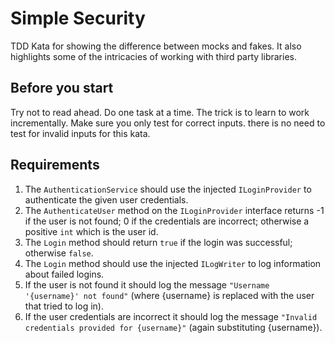 # Simple Security

TDD Kata for showing the difference between mocks and fakes. It also highlights some of 
the intricacies of working with third party libraries.

## Before you start

Try not to read ahead. Do one task at a time. The trick is to learn to work incrementally.
Make sure you only test for correct inputs. there is no need to test for invalid inputs 
for this kata.

## Requirements

1. The `AuthenticationService` should use the injected `ILoginProvider` to authenticate
the given user credentials.
1. The `AuthenticateUser` method on the `ILoginProvider` interface returns -1 if the user is not found; 0 if the credentials are 
incorrect; otherwise a positive `int` which is the user id.
1. The `Login` method should return `true` if the login was successful; otherwise 
`false`.
1. The `Login` method should use the injected `ILogWriter` to log information about
failed logins.
1. If the user is not found it should log the message `"Username '{username}' not found"` 
(where {username} is replaced with the user that tried to log in).
1. If the user credentials are incorrect it should log the message `"Invalid credentials
provided for {username}"` (again substituting {username}).